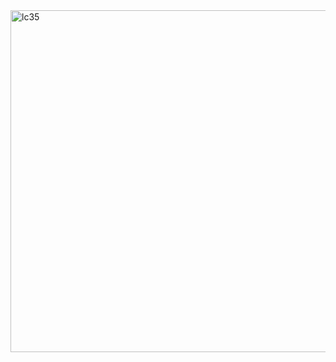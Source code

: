 <img width="547" alt="lc35" src="https://user-images.githubusercontent.com/40574628/72773328-6e698e00-3bcc-11ea-9935-63652fc4fd67.PNG">
